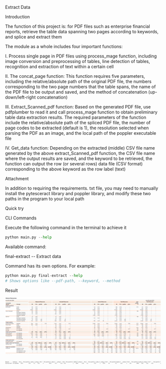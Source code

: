 Extract Data

Introduction

The function of this project is: for PDF files such as enterprise financial reports, retrieve the table data spanning two pages according to keywords, and splice and extract them

The module as a whole includes four important functions:

Ⅰ. Process single page in PDF files using process_mage function, including image conversion and preprocessing of tables, line detection of tables, recognition and extraction of text within a certain cell

Ⅱ. The concat_page function: This function requires five parameters, including the relative/absolute path of the original PDF file, the numbers corresponding to the two page numbers that the table spans, the name of the PDF file to be output and saved, and the method of concatenation (up-down/left-right concatenation)

Ⅲ. Extract_Scanned_pdf function: Based on the generated PDF file, use pdfplumber to read it and call process_mage function to obtain preliminary table data extraction results. The required parameters of the function include the relative/absolute path of the spliced PDF file, the number of page codes to be extracted (default is 1), the resolution selected when parsing the PDF as an image, and the local path of the poppler executable file

Ⅳ. Get_data function: Depending on the extracted (middle) CSV file name generated by the above extract_Scanned_pdf function, the CSV file name where the output results are saved, and the keyword to be retrieved, the function can output the row (or several rows) data file (CSV format) corresponding to the above keyword as the row label (text)

Attachment

In addition to requiring the requirements. txt file, you may need to manually install the pytesceract library and poppler library, and modify these two paths in the program to your local path

Quick try

CLI Commands

Execute the following command in the terminal to achieve it


```python
python main.py --help
```

Available command:

final-extract -- Extract data

Command has its own options. For example:


```python
python main.py final-extract --help
# Shows options like --pdf-path, --keyword, --method
```

Result

![](.\pic1.png)

![](.\res1.png)

